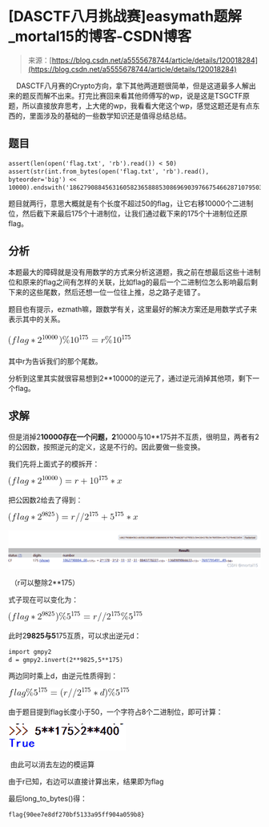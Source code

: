 <!--yml
category: 未分类
date: 2022-04-26 14:44:06
-->

# [DASCTF八月挑战赛]easymath题解_mortal15的博客-CSDN博客

> 来源：[https://blog.csdn.net/a5555678744/article/details/120018284](https://blog.csdn.net/a5555678744/article/details/120018284)

    DASCTF八月赛的Crypto方向，拿下其他两道题很简单，但是这道最多人解出来的题反而解不出来。打完比赛回来看其他师傅写的wp，说是这是TSGCTF原题，所以直接放弃思考，上大佬的wp，我看看大佬这个wp，感觉这题还是有点东西的，里面涉及的基础的一些数学知识还是值得总结总结。

## 题目

```
assert(len(open('flag.txt', 'rb').read()) < 50)
assert(str(int.from_bytes(open('flag.txt', 'rb').read(), byteorder='big') << 10000).endswith('1862790884563160582365888530869690397667546628710795031544304378154769559410473276482265448754388655981091313419549689169381115573539422545933044902527020209259938095466283008') 
```

题目就两行，意思大概就是有个长度不超过50的flag，让它右移10000个二进制位，然后截下来最后175个十进制位，让我们通过截下来的175个十进制位还原flag。

## 分析

本题最大的障碍就是没有用数学的方式来分析这道题，我之前在想最后这些十进制位和原来的flag之间有怎样的关联，比如flag的最后一个二进制位怎么影响最后剩下来的这些尾数，然后还想一位一位往上推，总之路子走错了。

题目也有提示，ezmath嘛，跟数学有关，这里最好的解决方案还是用数学式子来表示其中的关系。

### **![(flag*2^{10000})%10^{175} = r %10^{175}](img/a7ed206986afa6764cb2280d6b2adb96.png)**

其中r为告诉我们的那个尾数。

分析到这里其实就很容易想到2**10000的逆元了，通过逆元消掉其他项，剩下一个flag。

## 求解

但是消掉2**10000存在一个问题，2**10000与10**175并不互质，很明显，两者有2的公因数，按照逆元的定义，这是不行的。因此要做一些变换。

我们先将上面式子的模拆开：

![(flag*2^{10000}) = r + 10^{175}*x](img/f438d4180557ff5491856e399f2364d0.png)

把公因数2给去了得到：

![(flag*2^{9825}) = r//2^{175} + 5^{175}*x](img/b4ad2f6c1830f099853d07d3d6b4a58b.png)

![](img/bacbc9d591c4f2cd942ab4d85718b993.png)

 （r可以整除2**175）

式子现在可以变化为：

![(flag*2^{9825}) %5^{175}= r//2^{175} %5^{175}](img/591e1f44e7d5209f2cc1deac8e4599d4.png)

此时2**9825与5**175互质，可以求出逆元d：

```
import gmpy2
d = gmpy2.invert(2**9825,5**175)
```

两边同时乘上d，由逆元性质得到：

![flag % 5^{175}= (r//2^{175}*d )%5^{175}](img/32580b24c4eed563c1ca88898f149111.png)

由于题目提到flag长度小于50，一个字符占8个二进制位，即可计算：

![](img/d2692b310e0feb93578c9e9720f59886.png)

 由此可以消去左边的模运算

由于r已知，右边可以直接计算出来，结果即为flag

最后long_to_bytes()得：

```
flag{90ee7e8df270bf5133a95ff904a059b8}
```